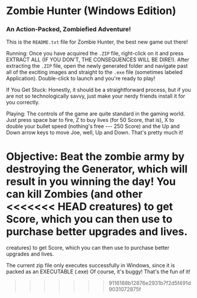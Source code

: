 # Zombie Hunter (Windows Edition)

 
### An Action-Packed, Zombiefied Adventure!

This is the `README.txt` file for Zombie Hunter, the best new game out there!

Running:
Once you have acquired the `.ZIP` file, right-click on it and press EXTRACT ALL (IF YOU DON'T, THE CONSEQUENCES WILL BE DIRE!).
After extracting the `.ZIP` file, open the newly generated folder and navigate past all of the exciting images and straight to the
`.exe` file (sometimes labeled Application). Double-click to launch and you're ready to play!

If You Get Stuck:
Honestly, it should be a straightforward process, but if you are not so technologically savvy, just make your nerdy friends
install it for you correctly.

Playing:
The controls of the game are quite standard in the gaming world.
Just press space bar to fire, Z to buy lives (for 50 Score, that is), X to double your bullet speed (nothing's free --- 250 Score)
and the Up and Down arrow keys to move Joe, well, Up and Down. That's pretty much it!

Objective:
Beat the zombie army by destroying the Generator, which will result in you winning the day! You can kill Zombies (and other
<<<<<<< HEAD
creatures) to get Score, which you can then use to purchase better upgrades and lives.
=======
creatures) to get Score, which you can then use to purchase better upgrades and lives. 

The current zip file only executes successfully in Windows, since it is packed as an EXECUTABLE (.exe)
Of course, it's buggy! That's the fun of it!
>>>>>>> 9116188b12876e2931b7f2d5f491d9031072875f
